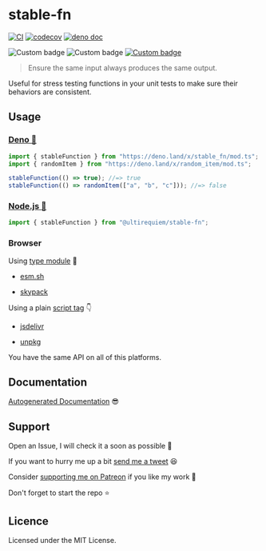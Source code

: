 # stable-fn

[![CI](https://github.com/UltiRequiem/stable_fn/actions/workflows/ci.yaml/badge.svg)](https://github.com/UltiRequiem/stable_fn/actions/workflows/ci.yaml)
[![codecov](https://codecov.io/gh/ultirequiem/stable_fn/branch/main/graph/badge.svg)](https://codecov.io/gh/ultirequiem/stable_fn)
[![deno doc](https://doc.deno.land/badge.svg)](https://doc.deno.land/https/deno.land/x/stable_fn/mod.ts)

![Custom badge](https://img.shields.io/endpoint?url=https%3A%2F%2Fdeno-visualizer.danopia.net%2Fshields%2Fdep-count%2Fx%2Fstable_fn%2Fmod.ts)
![Custom badge](https://img.shields.io/endpoint?url=https%3A%2F%2Fdeno-visualizer.danopia.net%2Fshields%2Fupdates%2Fx%2Fstable_fn%2Fmod.ts)
[![Custom badge](https://img.shields.io/endpoint?url=https%3A%2F%2Fdeno-visualizer.danopia.net%2Fshields%2Flatest-version%2Fx%2Fstable_fn%2Fmod.ts)](https://deno.land/x/stable_fn)

> Ensure the same input always produces the same output.

Useful for stress testing functions in your unit tests to make sure their
behaviors are consistent.

## Usage

### [Deno 🚀](https://deno.land/x/stable_fn)

```typescript
import { stableFunction } from "https://deno.land/x/stable_fn/mod.ts";
import { randomItem } from "https://deno.land/x/random_item/mod.ts";

stableFunction(() => true); //=> true
stableFunction(() => randomItem(["a", "b", "c"])); //=> false
```

### [Node.js 🐢](https://www.npmjs.com/package/@ultirequiem/stable-fn)

```ts
import { stableFunction } from "@ultirequiem/stable-fn";
```

### Browser

Using
[type module](https://developer.mozilla.org/en-US/docs/Web/JavaScript/Guide/Modules)
🍱

- [esm.sh](https://esm.sh/@ultirequiem/stable-fn)

- [skypack](https://cdn.skypack.dev/@ultirequiem/stable-fn)

Using a plain
[script tag](https://developer.mozilla.org/en-US/docs/Web/HTML/Element/script) 👇

- [jsdelivr](https://cdn.jsdelivr.net/npm/@ultirequiem/stable-fn)

- [unpkg](https://unpkg.com/@ultirequiem/stable-fn)

You have the same API on all of this platforms.

## Documentation

[Autogenerated Documentation](https://doc.deno.land/https://deno.land/x/stable_fn/mod.ts)
😎

## Support

Open an Issue, I will check it a soon as possible 👀

If you want to hurry me up a bit
[send me a tweet](https://twitter.com/intent/tweet?text=%40UltiRequiem%20) 😆

Consider [supporting me on Patreon](https://patreon.com/UltiRequiem) if you like
my work 🚀

Don't forget to start the repo ⭐

## Licence

Licensed under the MIT License.
